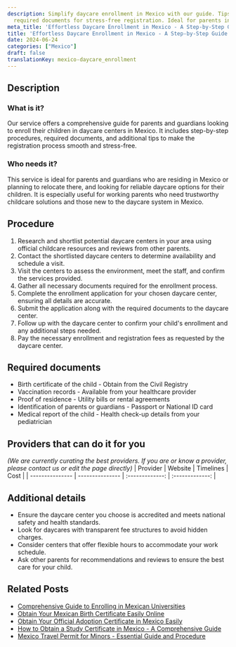```yaml
---
description: Simplify daycare enrollment in Mexico with our guide. Tips, steps, and
  required documents for stress-free registration. Ideal for parents in Mexico.
meta_title: 'Effortless Daycare Enrollment in Mexico - A Step-by-Step Guide'
title: 'Effortless Daycare Enrollment in Mexico - A Step-by-Step Guide'
date: 2024-06-24
categories: ["Mexico"]
draft: false
translationKey: mexico-daycare_enrollment
---
```



## Description
### What is it?
Our service offers a comprehensive guide for parents and guardians looking to enroll their children in daycare centers in Mexico. It includes step-by-step procedures, required documents, and additional tips to make the registration process smooth and stress-free.

### Who needs it?
This service is ideal for parents and guardians who are residing in Mexico or planning to relocate there, and looking for reliable daycare options for their children. It is especially useful for working parents who need trustworthy childcare solutions and those new to the daycare system in Mexico.

## Procedure

1. Research and shortlist potential daycare centers in your area using official childcare resources and reviews from other parents.
2. Contact the shortlisted daycare centers to determine availability and schedule a visit.
3. Visit the centers to assess the environment, meet the staff, and confirm the services provided.
4. Gather all necessary documents required for the enrollment process.
5. Complete the enrollment application for your chosen daycare center, ensuring all details are accurate.
6. Submit the application along with the required documents to the daycare center.
7. Follow up with the daycare center to confirm your child's enrollment and any additional steps needed.
8. Pay the necessary enrollment and registration fees as requested by the daycare center.


## Required documents

- Birth certificate of the child - Obtain from the Civil Registry
- Vaccination records - Available from your healthcare provider
- Proof of residence - Utility bills or rental agreements
- Identification of parents or guardians - Passport or National ID card
- Medical report of the child - Health check-up details from your pediatrician


## Providers that can do it for you
_(We are currently curating the best providers. If you are or know a provider, please contact us or edit the page directly)_
| Provider        |     Website     |     Timelines    |       Cost      |
| --------------- | --------------- |  :-------------: | :-------------: |

## Additional details

- Ensure the daycare center you choose is accredited and meets national safety and health standards.
- Look for daycares with transparent fee structures to avoid hidden charges.
- Consider centers that offer flexible hours to accommodate your work schedule.
- Ask other parents for recommendations and reviews to ensure the best care for your child.

## Related Posts

- [Comprehensive Guide to Enrolling in Mexican Universities](https://tramitit.com/english/guides/mexico/higher_education_enrollment/)
- [Obtain Your Mexican Birth Certificate Easily Online](https://tramitit.com/english/guides/mexico/birth_certificate/)
- [Obtain Your Official Adoption Certificate in Mexico Easily](https://tramitit.com/english/guides/mexico/adoption_certificate_request/)
- [How to Obtain a Study Certificate in Mexico - A Comprehensive Guide](https://tramitit.com/english/guides/mexico/study_certificate/)
- [Mexico Travel Permit for Minors - Essential Guide and Procedure](https://tramitit.com/english/guides/mexico/travel_permit_for_minors_request/)